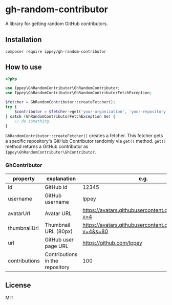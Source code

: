 # gh-random-contributor

A library for getting random GitHub contributors.

## Installation

```shell
composer require ippey/gh-random-contributor
```

## How to use

```php
<?php

use Ippey\GhRandomContributor\GhRandomContributor;
use Ippey\GhRandomContributor\GhRandomContributorFetchException;

$fetcher = GhRandomContributor::createFetcher();
try {
    $contributor = $fetcher->get('your-organization', 'your-repository');
} catch (GhRandomContributorFetchException $e) {
    // do something.
}
```

`GhRandomContributor::createFetcher()` creates a fetcher. This fetcher gets a specific repository's GitHub Contributor randomly via `get()` method.
`get()` method returns a GitHub contributor as `Ippey\GhRandomContributor\GhContributor`.

### GhContributor

| property | explanation | e.g. |
|-----|-----|-----|
| id | GitHub id | 12345 |
| username | GitHub username | Ippey |
| avatarUrl | Avatar URL | https://avatars.githubusercontent.com/u/471948?v=4 |
| thumbnailUrl | Thumbnail URL (80px) | https://avatars.githubusercontent.com/u/471948?v=4&s=80 |
| url | GitHub user page URL | https://github.com/Ippey |
| contributions | Contributions in the repository | 100 |

## License
MIT